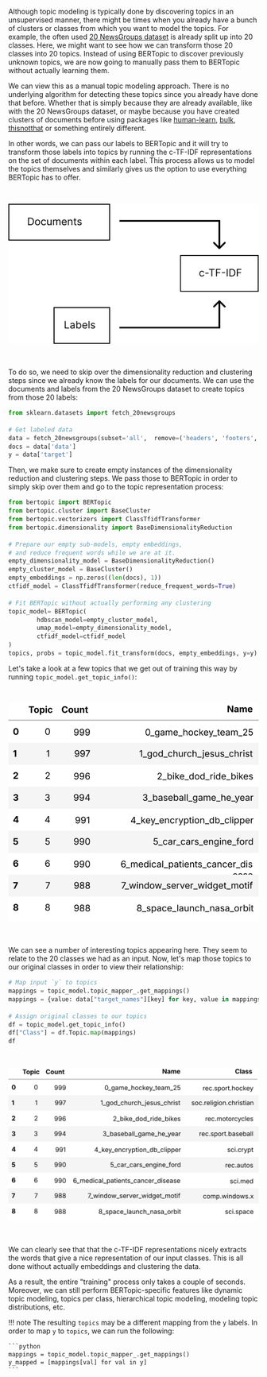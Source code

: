 Although topic modeling is typically done by discovering topics in an unsupervised manner, there might be times when you already have a bunch of clusters or classes from which you want to model the topics. For example, the often used [20 NewsGroups dataset](https://scikit-learn.org/0.19/datasets/twenty_newsgroups.html) is already split up into 20 classes. Here, we might want to see how we can transform those 20 classes into 20 topics. Instead of using BERTopic to discover previously unknown topics, we are now going to manually pass them to BERTopic without actually learning them. 

We can view this as a manual topic modeling approach. There is no underlying algorithm for detecting these topics since you already have done that before. Whether that is simply because they are already available, like with the 20 NewsGroups dataset, or maybe because you have created clusters of documents before using packages like [human-learn](https://github.com/koaning/human-learn), [bulk](https://github.com/koaning/bulk), [thisnotthat](https://github.com/TutteInstitute/thisnotthat) or something entirely different. 

In other words, we can pass our labels to BERTopic and it will try to transform those labels into topics by running the c-TF-IDF representations on the set of documents within each label. This process allows us to model the topics themselves and similarly gives us the option to use everything BERTopic has to offer. 

<br>
<p align="center">
  <img src="pipeline.svg">
</p>

<br>

To do so, we need to skip over the dimensionality reduction and clustering steps since we already know the labels for our documents. We can use the documents and labels from the 20 NewsGroups dataset to create topics from those 20 labels:


```python
from sklearn.datasets import fetch_20newsgroups

# Get labeled data
data = fetch_20newsgroups(subset='all',  remove=('headers', 'footers', 'quotes'))
docs = data['data']
y = data['target']
```

Then, we make sure to create empty instances of the dimensionality reduction and clustering steps. We pass those to BERTopic in order to simply skip over them and go to the topic representation process:


```python
from bertopic import BERTopic
from bertopic.cluster import BaseCluster
from bertopic.vectorizers import ClassTfidfTransformer
from bertopic.dimensionality import BaseDimensionalityReduction

# Prepare our empty sub-models, empty embeddings,
# and reduce frequent words while we are at it.
empty_dimensionality_model = BaseDimensionalityReduction()
empty_cluster_model = BaseCluster()
empty_embeddings = np.zeros((len(docs), 1))
ctfidf_model = ClassTfidfTransformer(reduce_frequent_words=True)

# Fit BERTopic without actually performing any clustering
topic_model= BERTopic(
        hdbscan_model=empty_cluster_model,
        umap_model=empty_dimensionality_model,
        ctfidf_model=ctfidf_model
)
topics, probs = topic_model.fit_transform(docs, empty_embeddings, y=y)
```

Let's take a look at a few topics that we get out of training this way by running `topic_model.get_topic_info()`:

<br>
<p align="center">
  <img src="table.svg">
</p>
<br>

We can see a number of interesting topics appearing here. They seem to relate to the 20 classes we had as an input. Now, let's map those topics to our original classes in order to view their relationship:

```python
# Map input `y` to topics
mappings = topic_model.topic_mapper_.get_mappings()
mappings = {value: data["target_names"][key] for key, value in mappings.items()}

# Assign original classes to our topics
df = topic_model.get_topic_info()
df["Class"] = df.Topic.map(mappings)
df
```
<br>
<p align="center">
  <img src="table_classes.svg">
</p>
<br>


We can clearly see that that the c-TF-IDF representations nicely extracts the words that give a nice representation of our input classes. This is all done without actually embeddings and clustering the data.

As a result, the entire "training" process only takes a couple of seconds. Moreover, we can still perform BERTopic-specific features like dynamic topic modeling, topics per class, hierarchical topic modeling, modeling topic distributions, etc.

!!! note
    The resulting `topics` may be a different mapping from the `y` labels. In order to map `y` to `topics`, we can run the following:


    ```python
    mappings = topic_model.topic_mapper_.get_mappings()
    y_mapped = [mappings[val] for val in y]
    ```
